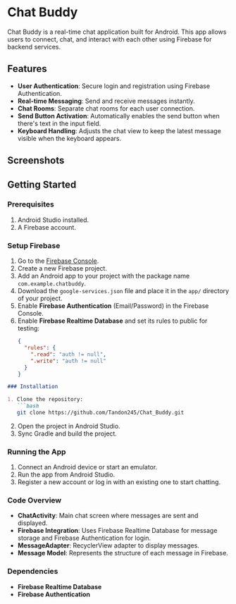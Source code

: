 # Chat Buddy

Chat Buddy is a real-time chat application built for Android. This app allows users to connect, chat, and interact with each other using Firebase for backend services. 

## Features

- **User Authentication**: Secure login and registration using Firebase Authentication.
- **Real-time Messaging**: Send and receive messages instantly.
- **Chat Rooms**: Separate chat rooms for each user connection.
- **Send Button Activation**: Automatically enables the send button when there's text in the input field.
- **Keyboard Handling**: Adjusts the chat view to keep the latest message visible when the keyboard appears.

## Screenshots


## Getting Started

### Prerequisites

1. Android Studio installed.
2. A Firebase account.

### Setup Firebase

1. Go to the [Firebase Console](https://console.firebase.google.com/).
2. Create a new Firebase project.
3. Add an Android app to your project with the package name `com.example.chatbuddy`.
4. Download the `google-services.json` file and place it in the `app/` directory of your project.
5. Enable **Firebase Authentication** (Email/Password) in the Firebase Console.
6. Enable **Firebase Realtime Database** and set its rules to public for testing:
   ```json
   {
     "rules": {
       ".read": "auth != null",
       ".write": "auth != null"
     }
   }

```markdown
### Installation

1. Clone the repository:
   ```bash
   git clone https://github.com/Tandon245/Chat_Buddy.git
   ```
2. Open the project in Android Studio.
3. Sync Gradle and build the project.

### Running the App

1. Connect an Android device or start an emulator.
2. Run the app from Android Studio.
3. Register a new account or log in with an existing one to start chatting.

### Code Overview

- **ChatActivity**: Main chat screen where messages are sent and displayed.
- **Firebase Integration**: Uses Firebase Realtime Database for message storage and Firebase Authentication for login.
- **MessageAdapter**: RecyclerView adapter to display messages.
- **Message Model**: Represents the structure of each message in Firebase.

### Dependencies

- **Firebase Realtime Database**
- **Firebase Authentication**

